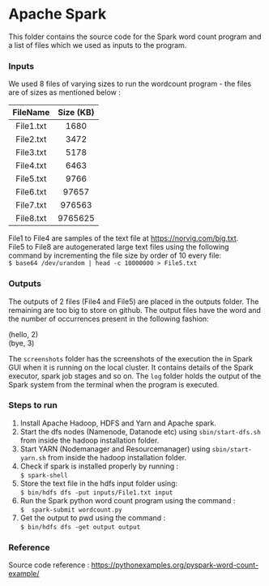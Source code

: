 # Apache Spark

This folder contains the source code for the Spark word count program and a list of files which we used as inputs to the program.

### Inputs

We used 8 files of varying sizes to run the wordcount program - the files are of sizes as mentioned below : 

| FileName | Size (KB)   |
| :---:   | :---: |
| File1.txt | 1680   |
| File2.txt | 3472   |
| File3.txt | 5178   |
| File4.txt | 6463   |
| File5.txt | 9766   |
| File6.txt | 97657   |
| File7.txt | 976563   |
| File8.txt | 9765625   |

File1 to File4 are samples of the text file at https://norvig.com/big.txt. \
File5 to File8 are autogenerated large text files using the following command by incrementing the file size by order of 10 every file: \
`$ base64 /dev/urandom | head -c 10000000 > File5.txt ` 

### Outputs

The outputs of 2 files (File4 and File5) are placed in the outputs folder. The remaining are too big to store on github. The output files have the word and the number of occurrences present in the following fashion: 


(hello, 2)\
(bye, 3)

The `screenshots` folder has the screenshots of the execution the in Spark GUI when it is running on the local cluster. It contains details of the Spark executor, spark job stages and so on. The `log` folder holds the output of the Spark system from the terminal when the program is executed.

### Steps to run

1. Install Apache Hadoop, HDFS and Yarn and Apache spark.
2. Start the dfs nodes (Namenode, Datanode etc) using `sbin/start-dfs.sh` from inside the hadoop installation folder. 
3. Start YARN (Nodemanager and Resourcemanager) using `sbin/start-yarn.sh` from inside the hadoop installation folder.
4. Check if spark is installed properly by running :\
 `$ spark-shell`
5. Store the text file in the hdfs input folder using: \
 `$ bin/hdfs dfs -put inputs/File1.txt input`
6. Run the Spark python word count program using the command : \
 `$  spark-submit wordcount.py`
7. Get the output to pwd using the command : \
 `$ bin/hdfs dfs -get output output`

### Reference 

Source code reference : https://pythonexamples.org/pyspark-word-count-example/